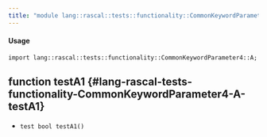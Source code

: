 ```yaml
---
title: "module lang::rascal::tests::functionality::CommonKeywordParameter4::A"
---
```


#### Usage

`import lang::rascal::tests::functionality::CommonKeywordParameter4::A;`


## function testA1 {#lang-rascal-tests-functionality-CommonKeywordParameter4-A-testA1}

* ``test bool testA1()``

